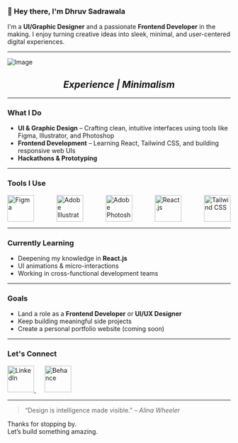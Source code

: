 ### 👋 Hey there, I'm Dhruv Sadrawala

I'm a **UI/Graphic Designer** and a passionate **Frontend Developer** in the making. I enjoy turning creative ideas into sleek, minimal, and user-centered digital experiences.

---

![Image](https://github.com/user-attachments/assets/a43fc991-a0b8-477d-8069-a077af8f0e36)  
<h2 align="center"><i>Experience | Minimalism</i></h2>

---

### What I Do

- **UI & Graphic Design** – Crafting clean, intuitive interfaces using tools like Figma, Illustrator, and Photoshop  
- **Frontend Development** – Learning React, Tailwind CSS, and building responsive web UIs  
- **Hackathons & Prototyping**

---

### Tools I Use

<div align="left" style="display: flex; justify-content: space-between; gap: 50px;">
  <a href="https://figma.com">
    <img src="https://github.com/user-attachments/assets/83cddad3-742f-46f9-ab7e-86d75ee19763" width="60" height="60" alt="Figma" />
  </a>
  <a href="https://www.adobe.com/in/products/illustrator/campaign/pricing.html">
    <img src="https://github.com/user-attachments/assets/a78782f4-5bf2-4b6f-8ac0-80b4430e41b5" width="60" height="60" alt="Adobe Illustrator" />
  </a>
  <a href="https://www.adobe.com/in/products/photoshop/landpa.html">
    <img src="https://github.com/user-attachments/assets/b9347ffe-0408-42db-8187-883187ad42be" width="60" height="60" alt="Adobe Photoshop" />
  </a>
  <a href="https://react.dev/">
    <img src="https://github.com/user-attachments/assets/bcfea6e7-d057-4c7f-86cb-b69e4e8e5c3e" width="60" height="60" alt="React.js" />
  </a>
  <a href="https://tailwindcss.com/">
    <img src="https://github.com/user-attachments/assets/c480977f-2790-4386-ae02-6f31da19ad26" width="60" height="60" alt="Tailwind CSS" />
  </a>
</div>

---

### Currently Learning

- Deepening my knowledge in **React.js**
- UI animations & micro-interactions
- Working in cross-functional development teams

---

### Goals

- Land a role as a **Frontend Developer** or **UI/UX Designer**
- Keep building meaningful side projects
- Create a personal portfolio website (coming soon)

---

### Let's Connect
<p align="left">
  <a href="https://www.linkedin.com/in/dhruv-sadrawala22" target="_blank">
    <img width="60" height="60" alt="LinkedIn" src="https://github.com/user-attachments/assets/4669c901-def0-4a85-bf76-e5a78e98c911" />
  </a>
  &nbsp;&nbsp;&nbsp;&nbsp;
  <a href="https://www.behance.net/dstudiosgraphics22" target="_blank">
    <img width="60" height="60" alt="Behance" src="https://github.com/user-attachments/assets/7efcbc6c-99c6-408e-9bef-7294bd8bae4b" />
  </a>
</p>

---

> “Design is intelligence made visible.” – *Alina Wheeler*

Thanks for stopping by.  
Let’s build something amazing.
